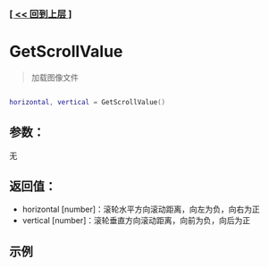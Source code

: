 ### [[ << 回到上层 ]](index.md)

# GetScrollValue

> 加载图像文件

```lua

horizontal, vertical = GetScrollValue()

```

## 参数：

无

## 返回值：

+ horizontal [number]：滚轮水平方向滚动距离，向左为负，向右为正
+ vertical [number]：滚轮垂直方向滚动距离，向前为负，向后为正

## 示例

```lua

```